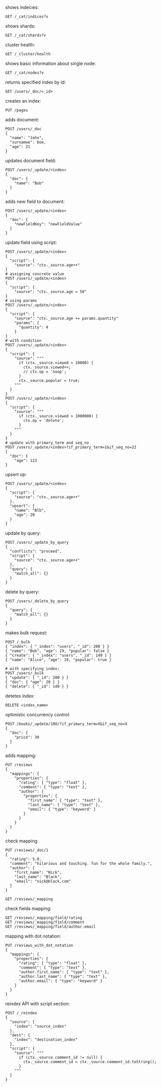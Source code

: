 shows indecies:
```
GET /_cat/indices?v
```
shows shards:
```
GET /_cat/shards?v
```
cluster health:
```
GET /_cluster/health
```
shows basic information about single node:
```
GET /_cat/nodes?v
```
returns specified index by id:
```
GET /users/_doc/<_id>
```
creates an index:
```
PUT /pages
```
adds document:
```
POST /users/_doc
{
  "name": "John",
  "surnamee": Doe,
  "age": 21
}
```
updates document field:
```
POST /users/_update/<index>
{
  "doc": {
    "name": "Bob"
  }
}
```
adds new field to document:
```
POST /users/_update/<index>
{
  "doc": {
    "newFieldKey": "newFieldValue"
  }
}
```
update field using script:
```
POST /users/_update/<index>
{
  "script": {
    "source": "ctx._source.age++"
}
# assigning concrete value
POST /users/_update/<index>
{
  "script": {
    "source": "ctx._source.age = 50"
}
# using params
POST /users/_update/<index>
{
  "script": {
    "source": "ctx._source.age += params.quantity"
    "params": {
      "quantity": 4
    }
}
# with condition
POST /users/_update/<index>
{
  "script": {
    "source": """
      if (ctx._source.viewed > 10000) {
        ctx._source.viewed++;
        // ctx.op = 'noop';
      }
      ctx._source.popular = true;
    """
  }
}
POST /users/_update/<index>
{
  "script": {
    "source": """
      if (ctx._source.viewed > 1000000) {
        ctx.op = 'delete';
      }
    """
  }
}
# update with primary_term and seq_no
POST /users/_update/<index>?if_primary_term=1&if_seq_no=22
{
  "doc": {
    "age": 123
}
```
upsert op:
```
POST /users/_update/<index>
{
  "script": {
    "source": "ctx._source.age++"
  },
  "upsert": {
    "name": "Blb",
    "age": 20
  }
}
```
update by query:
```
POST /users/_update_by_query
{
  "conflicts": "proceed",
  "script": {
    "source": "ctx._source.age++" 
  },
  "query": {
    "match_all": {}
  }
}
```
delete by query:
```
POST /users/_delete_by_query
{
  "query": {
    "match_all": {}
  }
}
```
makes bulk request:
```
POST /_bulk
{ "index": { "_index": "users", "_id": 200 } }
{ "name": "Bob", "age": 19, "popular": false }
{ "create": { "_index": "users", "_id": 149 } }
{ "name": "Alice", "age": 19, "popular": true }

# with specifying index:
POST /users/_bulk
{ "update": { "_id": 200 } }
{ "doc": { "age": 20 } }
{ "delete": { "_id": 149 } }
```

detetes index:
```
DELETE <index_name>
```
optimistic concurrency control:
```
POST /books/_update/100/?if_primary_term=X&if_seq_no=X
{
  "doc": {
    "price": 30
  }
}
```
adds mapping:
```
PUT /reviews
{
  "mappings": {
    "properties": {
      "rating": { "type": "float" },
      "comment": { "type": "text" },
      "author": {
        "properties": {
          "first_name": { "type": "text" },
          "last_name": { "type": "text" },
          "email": { "type": "keyword" }
        }
      }
    }
  }
}
```
check mapping
```
PUT /reviews/_doc/1
{
  "rating": 5.0,
  "comment": "hilarious and touching. fun for the whole family.",
  "author": {
    "first_name": "Nick",
    "last_name": "Black",
    "email": "nick@black.com"
  }
}
```
```
GET /reviews/_mapping
```
check fields mapping:
```
GET /reviews/_mapping/field/rating
GET /reviews/_mapping/field/comment
GET /reviews/_mapping/field/author.email
```
mapping with dot notation:
```
PUT /reviews_with_dot_notation
{
  "mappings": {
    "properties": {
      "rating": { "type": "float" },
      "comment": { "type": "text" },
      "author.first_name": { "type": "text" },
      "author.last_name": { "type": "text" },
      "author.email": { "type": "keyword" }
    }
  }
}
```
reindex API with script section:
```
POST /_reindex
{
  "source": {
    "index": "source_index"
  },
  "dest": {
    "index": "destination_index"
  },
  "script": {
    "source": """
      if (ctx._source.comment_id != null) {
        ctx._source.comment_id = ctx._source.comment_id.toString();
      }
    """
  }
}
```
